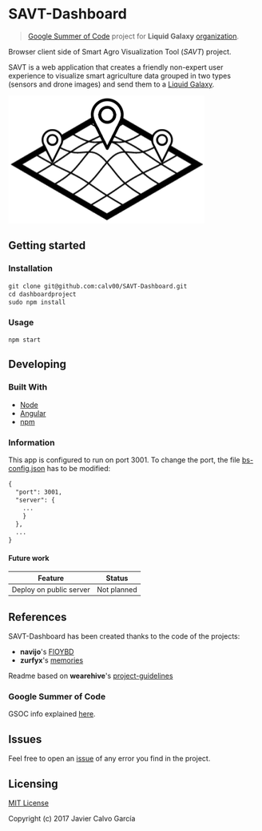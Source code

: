 # SAVT-Dashboard
> [Google Summer of Code](https://developers.google.com/open-source/gsoc/) project for **Liquid Galaxy** [organization](https://github.com/LiquidGalaxyLAB).

Browser client side of Smart Agro Visualization Tool (*SAVT*) project.

SAVT is a web application that creates a friendly non-expert user experience to visualize smart agriculture data grouped in two types (sensors and drone images) and send them to a [Liquid Galaxy](https://github.com/LiquidGalaxy/liquid-galaxy/wiki).

![SAVT Logo](./src/assets/SAVT-icon.png)

## Getting started

### Installation

```shell
git clone git@github.com:calv00/SAVT-Dashboard.git
cd dashboardproject
sudo npm install
```

### Usage

```shell
npm start
```

## Developing

### Built With
- [Node](https://nodejs.org/)
- [Angular](https://angular.io/)
- [npm](https://www.npmjs.com/)

### Information
This app is configured to run on port 3001. To change the port, the file [bs-config.json](https://github.com/calv00/SAVT-Dashboard/blob/master/bs-config.json) has to be modified:
```
{
  "port": 3001,
  "server": {
    ...
    }
  },
  ...
}
```

#### Future work
| Feature                   | Status      |
| ------------------------- | ----------- |
| Deploy on public server   | Not planned |

## References

SAVT-Dashboard has been created thanks to the code of the projects:
- **navijo**'s [FlOYBD](https://github.com/navijo/FlOYBD)
- **zurfyx**'s [memories](https://github.com/zurfyx/memories)

Readme based on **wearehive**'s [project-guidelines](https://github.com/wearehive/project-guidelines)

### Google Summer of Code
GSOC info explained [here](https://github.com/calv00/SAVT-Dashboard/blob/master/docs/README.md).

## Issues
Feel free to open an [issue](https://github.com/calv00/SAVT-Dashboard/issues) of any error you find in the project. 

## Licensing

[MIT License](https://github.com/calv00/SAVT-Dashboard/blob/master/LICENSE)

Copyright (c) 2017 Javier Calvo García